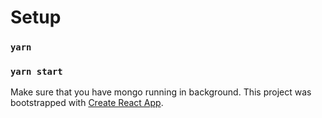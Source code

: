 # Setup

### `yarn` 
### `yarn start`

Make sure that you have mongo running in background.
This project was bootstrapped with [Create React App](https://github.com/facebook/create-react-app).
